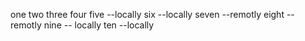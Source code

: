one
two
three
four
five --locally
six --locally
seven --remotly
eight --remotly
nine -- locally
ten --locally